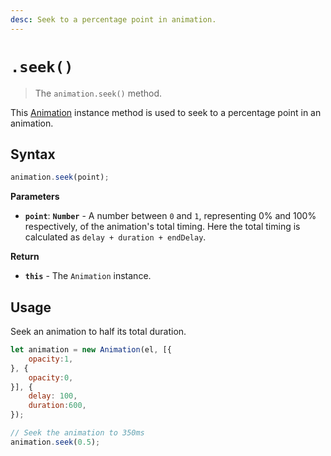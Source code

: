 ```yaml
---
desc: Seek to a percentage point in animation.
---
```

# `.seek()`

> The `animation.seek()` method.

This [Animation](..) instance method is used to seek to a percentage point in an animation.

## Syntax

```js
animation.seek(point);
```

**Parameters**

+ **`point`**: **`Number`** - A number between `0` and `1`, representing 0% and 100% respectively, of the animation's total timing. Here the total timing is calculated as `delay + duration + endDelay`.

**Return**

+ **`this`** - The `Animation` instance.

## Usage

Seek an animation to half its total duration.

```js
let animation = new Animation(el, [{
    opacity:1,
}, {
    opacity:0,
}], {
    delay: 100, 
    duration:600,
});

// Seek the animation to 350ms
animation.seek(0.5);
```